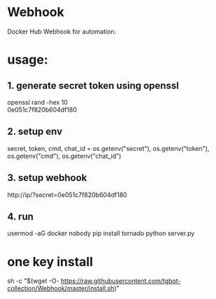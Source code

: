 # Webhook
Docker Hub Webhook for automation.


# usage:
## 1. generate secret token using openssl
openssl rand -hex 10                              
0e051c7f820b604df180
## 2. setup env 
secret, token, cmd, chat_id = os.getenv("secret"), os.getenv("token"), os.getenv("cmd"), os.getenv("chat_id")
## 3. setup webhook
http://ip/?secret=0e051c7f820b604df180
## 4. run
usermod -aG docker nobody
pip install tornado
python server.py

# one key install
sh -c "$(wget -O- https://raw.githubusercontent.com/tgbot-collection/Webhook/master/install.sh)"